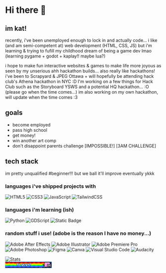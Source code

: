 # Hi there 👋
## im kat!
recently, i've been unemployed enough to lock in and actually code... i like (and am semi-competent at) web development (HTML, CSS, JS) but i'm learning & trying to fufill my childhood dream of being a game dev lmao (learning pygame + godot + kaplay!! maybe lua?) 

i hope to make fun interactive websites & games to make life more joyous as seen by my unserious ahh hackathon builds... also really like hackathons! i've been to Scrapyard & JPEG Ottawa + will hopefully be attending hack club's Athena hackathon in NYC :D I'm working on a few things for Hack Club such as the Storyboard YSWS and a potential HQ hackathon... :O (please go when the time comes...) im also working on my own hackathon, will update when the time comes :3
## goals
- become employed
- pass high school
- get money!
- win another art comp
- don't disappoint parents challenge [IMPOSSIBLE!] [3AM CHALLENGE]
## tech stack
im pretty unqualified #beginner!!! but we ball it'll improve eventually ykkk
### languages i've shipped projects with
![HTML5](https://img.shields.io/badge/html5-%23E34F26.svg?style=for-the-badge&logo=html5&logoColor=white)
![CSS3](https://img.shields.io/badge/css3-%231572B6.svg?style=for-the-badge&logo=css3&logoColor=white)
![JavaScript](https://img.shields.io/badge/javascript-%23323330.svg?style=for-the-badge&logo=javascript&logoColor=%23F7DF1E)
![TailwindCSS](https://img.shields.io/badge/tailwindcss-%2338B2AC.svg?style=for-the-badge&logo=tailwind-css&logoColor=white)

### languages i'm learning (ish)
![Python](https://img.shields.io/badge/python-3670A0?style=for-the-badge&logo=python&logoColor=ffdd54)
![GDScript](https://img.shields.io/badge/GDScript-%2374267B.svg?style=for-the-badge&logo=godotengine&logoColor=white)
![Static Badge](https://img.shields.io/badge/Kaplay?style=for-the-badge&logo=javascript&logoColor=white&logoSize=auto&labelColor=%2394DB53&color=%2394DB53)

### random stuff i use! (adobe is the reason I have no money...)
![Adobe After Effects](https://img.shields.io/badge/Adobe%20After%20Effects-9999FF.svg?style=for-the-badge&logo=Adobe%20After%20Effects&logoColor=white)
![Adobe Illustrator](https://img.shields.io/badge/adobe%20illustrator-%23FF9A00.svg?style=for-the-badge&logo=adobe%20illustrator&logoColor=white)
![Adobe Premiere Pro](https://img.shields.io/badge/Adobe%20Premiere%20Pro-9999FF.svg?style=for-the-badge&logo=Adobe%20Premiere%20Pro&logoColor=white)
![Adobe Photoshop](https://img.shields.io/badge/adobe%20photoshop-%2331A8FF.svg?style=for-the-badge&logo=adobe%20photoshop&logoColor=white)
![Figma](https://img.shields.io/badge/figma-%23F24E1E.svg?style=for-the-badge&logo=figma&logoColor=white)
![Canva](https://img.shields.io/badge/Canva-%2300C4CC.svg?style=for-the-badge&logo=Canva&logoColor=white)
![Visual Studio Code](https://img.shields.io/badge/Visual%20Studio%20Code-0078d7.svg?style=for-the-badge&logo=visual-studio-code&logoColor=white)
![Audacity](https://img.shields.io/badge/Audacity-0000CC?style=for-the-badge&logo=audacity&logoColor=white)

![Stats](https://github-readme-stats.hackclub.dev/api/wakatime?username=422&api_domain=hackatime.hackclub.com&&custom_title=Hackatime+Stats&layout=compact&cache_seconds=0&langs_count=8&theme=calm_pink
)
<br>
![nyan cat](https://github.com/ikealoverkat/ikealoverkat/blob/main/nyancat.gif)
<!--
**ikealoverkat/ikealoverkat** is a ✨ _special_ ✨ repository because its `README.md` (this file) appears on your GitHub profile.

Here are some ideas to get you started:

- 🔭 I’m currently working on ...
- 🌱 I’m currently learning ...
- 👯 I’m looking to collaborate on ...
- 🤔 I’m looking for help with ...
- 💬 Ask me about ...
- 📫 How to reach me: ...
- 😄 Pronouns: ...
- ⚡ Fun fact: ...
-->
